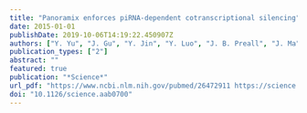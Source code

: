 ```yaml
---
title: "Panoramix enforces piRNA-dependent cotranscriptional silencing"
date: 2015-01-01
publishDate: 2019-10-06T14:19:22.450907Z
authors: ["Y. Yu", "J. Gu", "Y. Jin", "Y. Luo", "J. B. Preall", "J. Ma", "B. Czech", "G. J. Hannon"]
publication_types: ["2"]
abstract: ""
featured: true
publication: "*Science*"
url_pdf: "https://www.ncbi.nlm.nih.gov/pubmed/26472911 https://science.sciencemag.org/content/sci/350/6258/339.full.pdf"
doi: "10.1126/science.aab0700"
---
```


